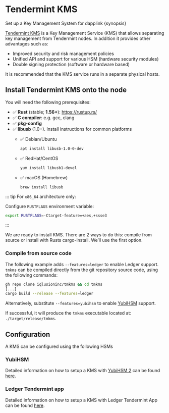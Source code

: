 <!--
order: 2
-->

# Tendermint KMS

Set up a Key Management System for dapplink {synopsis}

[Tendermint KMS](https://github.com/iqlusioninc/tmkms) is a Key Management Service (KMS) that allows separating key management from Tendermint nodes. In addition it provides other advantages such as:

- Improved security and risk management policies
- Unified API and support for various HSM (hardware security modules)
- Double signing protection (software or hardware based)

It is recommended that the KMS service runs in a separate physical hosts.

## Install Tendermint KMS onto the node

You will need the following prerequisites:

- ✅ **Rust** (stable; **1.56+**): https://rustup.rs/
- ✅ **C compiler**: e.g. gcc, clang
- ✅ **pkg-config**
- ✅ **libusb** (1.0+). Install instructions for common platforms
    - ✅ Debian/Ubuntu

      ```bash
      apt install libusb-1.0-0-dev
      ```

    - ✅ RedHat/CentOS
  
      ```bash
      yum install libusb1-devel
      ```

    - ✅ macOS (Homebrew)
  
      ```
      brew install libusb
      ```

::: tip
For `x86_64` architecture only:

Configure `RUSTFLAGS` environment variable:

```bash
export RUSTFLAGS=-Ctarget-feature=+aes,+ssse3
```

:::

We are ready to install KMS. There are 2 ways to do this: compile from source or install with Rusts cargo-install. We’ll use the first option.

### Compile from source code

The following example adds `--features=ledger` to enable Ledger  support.
`tmkms` can be compiled directly from the git repository source code, using the following commands:

```bash
gh repo clone iqlusioninc/tmkms && cd tmkms
[...]
cargo build --release --features=ledger
```

Alternatively, substitute `--features=yubihsm` to enable [YubiHSM](https://www.yubico.com/products/hardware-security-module/) support.

If successful, it will produce the `tmkms` executable located at: `./target/release/tmkms`.

## Configuration

A KMS can be configured using the following HSMs

### YubiHSM
  
Detailed information on how to setup a KMS with [YubiHSM 2](https://www.yubico.com/products/hardware-security-module/) can be found [here](https://github.com/iqlusioninc/tmkms/blob/master/README.yubihsm.md).

### Ledger Tendermint app

Detailed information on how to setup a KMS with Ledger Tendermint App can be found [here](kms_ledger.md).
